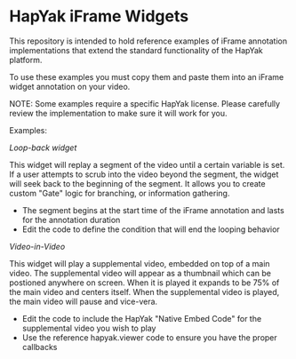 HapYak iFrame Widgets
=======

This repository is intended to hold reference examples of iFrame annotation implementations that extend the standard functionality of the HapYak platform.

To use these examples you must copy them and paste them into an iFrame widget annotation on your video.

NOTE: Some examples require a specific HapYak license. Please carefully review the implementation to make sure it will work for you.



Examples:

*Loop-back widget*

This widget will replay a segment of the video until a certain variable is set. If a user attempts to scrub into the video beyond the segment, the widget will seek back to the beginning of the segment. It allows you to create custom "Gate" logic for branching, or information gathering.
  * The segment begins at the start time of the iFrame annotation and lasts for the annotation duration
  * Edit the code to define the condition that will end the looping behavior
  
  


*Video-in-Video*

This widget will play a supplemental video, embedded on top of a main video. The supplemental video will appear as a thumbnail which can be postioned anywhere on screen. When it is played it expands to be 75% of the main video and centers itself. When the supplemental video is played, the main video will pause and vice-vera.
  * Edit the code to include the HapYak "Native Embed Code" for the supplemental video you wish to play
  * Use the reference hapyak.viewer code to ensure you have the proper callbacks
